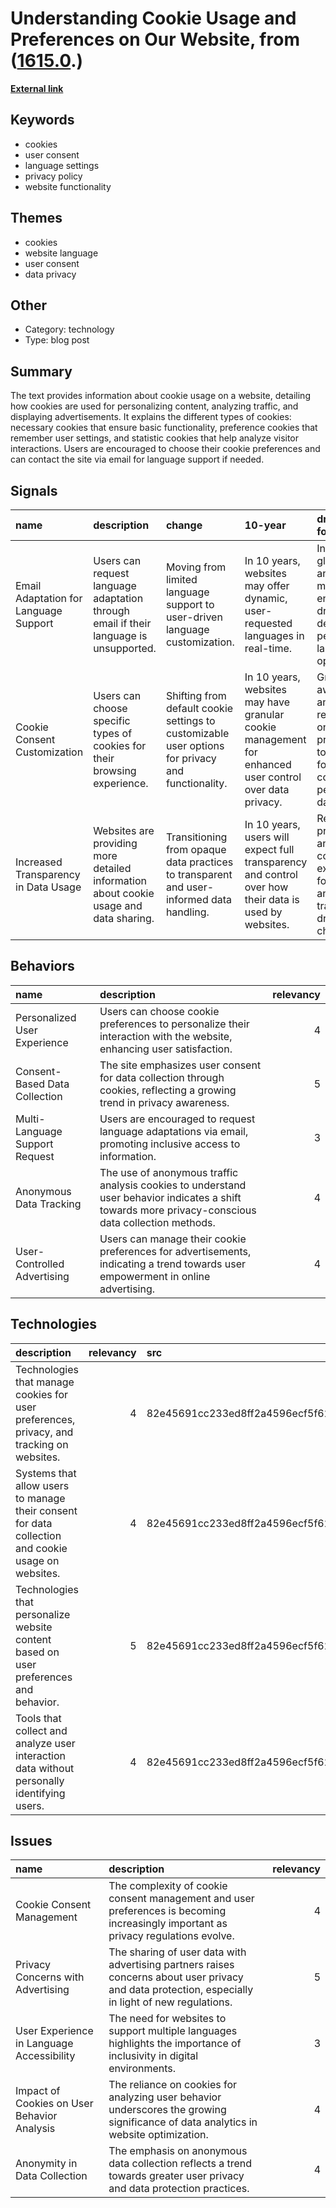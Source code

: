 # __Understanding Cookie Usage and Preferences on Our Website__, from ([1615.0](https://kghosh.substack.com/p/1615.0).)

__[External link](https://www.blitzortung.org/en/live_lightning_maps.php)__



## Keywords

* cookies
* user consent
* language settings
* privacy policy
* website functionality

## Themes

* cookies
* website language
* user consent
* data privacy

## Other

* Category: technology
* Type: blog post

## Summary

The text provides information about cookie usage on a website, detailing how cookies are used for personalizing content, analyzing traffic, and displaying advertisements. It explains the different types of cookies: necessary cookies that ensure basic functionality, preference cookies that remember user settings, and statistic cookies that help analyze visitor interactions. Users are encouraged to choose their cookie preferences and can contact the site via email for language support if needed.

## Signals

| name                                  | description                                                                           | change                                                                                            | 10-year                                                                                                | driving-force                                                                                            |   relevancy |
|:--------------------------------------|:--------------------------------------------------------------------------------------|:--------------------------------------------------------------------------------------------------|:-------------------------------------------------------------------------------------------------------|:---------------------------------------------------------------------------------------------------------|------------:|
| Email Adaptation for Language Support | Users can request language adaptation through email if their language is unsupported. | Moving from limited language support to user-driven language customization.                       | In 10 years, websites may offer dynamic, user-requested languages in real-time.                        | Increased globalization and multicultural engagement drive the demand for personalized language options. |           3 |
| Cookie Consent Customization          | Users can choose specific types of cookies for their browsing experience.             | Shifting from default cookie settings to customizable user options for privacy and functionality. | In 10 years, websites may have granular cookie management for enhanced user control over data privacy. | Growing awareness and regulation of online privacy lead to demands for more control over personal data.  |           4 |
| Increased Transparency in Data Usage  | Websites are providing more detailed information about cookie usage and data sharing. | Transitioning from opaque data practices to transparent and user-informed data handling.          | In 10 years, users will expect full transparency and control over how their data is used by websites.  | Regulatory pressures and consumer expectations for privacy and transparency drive this change.           |           5 |

## Behaviors

| name                           | description                                                                                                                                         |   relevancy |
|:-------------------------------|:----------------------------------------------------------------------------------------------------------------------------------------------------|------------:|
| Personalized User Experience   | Users can choose cookie preferences to personalize their interaction with the website, enhancing user satisfaction.                                 |           4 |
| Consent-Based Data Collection  | The site emphasizes user consent for data collection through cookies, reflecting a growing trend in privacy awareness.                              |           5 |
| Multi-Language Support Request | Users are encouraged to request language adaptations via email, promoting inclusive access to information.                                          |           3 |
| Anonymous Data Tracking        | The use of anonymous traffic analysis cookies to understand user behavior indicates a shift towards more privacy-conscious data collection methods. |           4 |
| User-Controlled Advertising    | Users can manage their cookie preferences for advertisements, indicating a trend towards user empowerment in online advertising.                    |           4 |

## Technologies

| description                                                                                        |   relevancy | src                              |
|:---------------------------------------------------------------------------------------------------|------------:|:---------------------------------|
| Technologies that manage cookies for user preferences, privacy, and tracking on websites.          |           4 | 82e45691cc233ed8ff2a4596ecf5f628 |
| Systems that allow users to manage their consent for data collection and cookie usage on websites. |           4 | 82e45691cc233ed8ff2a4596ecf5f628 |
| Technologies that personalize website content based on user preferences and behavior.              |           5 | 82e45691cc233ed8ff2a4596ecf5f628 |
| Tools that collect and analyze user interaction data without personally identifying users.         |           4 | 82e45691cc233ed8ff2a4596ecf5f628 |

## Issues

| name                                        | description                                                                                                                                        |   relevancy |
|:--------------------------------------------|:---------------------------------------------------------------------------------------------------------------------------------------------------|------------:|
| Cookie Consent Management                   | The complexity of cookie consent management and user preferences is becoming increasingly important as privacy regulations evolve.                 |           4 |
| Privacy Concerns with Advertising           | The sharing of user data with advertising partners raises concerns about user privacy and data protection, especially in light of new regulations. |           5 |
| User Experience in Language Accessibility   | The need for websites to support multiple languages highlights the importance of inclusivity in digital environments.                              |           3 |
| Impact of Cookies on User Behavior Analysis | The reliance on cookies for analyzing user behavior underscores the growing significance of data analytics in website optimization.                |           4 |
| Anonymity in Data Collection                | The emphasis on anonymous data collection reflects a trend towards greater user privacy and data protection practices.                             |           4 |